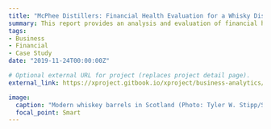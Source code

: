 ```yaml
---
title: "McPhee Distillers: Financial Health Evaluation for a Whisky Distillery Business"
summary: This report provides an analysis and evaluation of financial health for a whisky distillery business named McPhee Distillers in Vancouver, Canada.
tags:
- Business
- Financial
- Case Study
date: "2019-11-24T00:00:00Z"

# Optional external URL for project (replaces project detail page).
external_link: https://xproject.gitbook.io/xproject/business-analytics/mcphee-distillers-financial-health-evaluation-for-a-whisky-distillery-business

image:
  caption: "Modern whiskey barrels in Scotland (Photo: Tyler W. Stipp/Shutterstock)"
  focal_point: Smart
---
```


